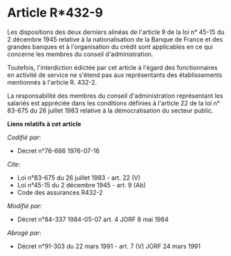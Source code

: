 # Article R*432-9

Les dispositions des deux derniers alinéas de l'article 9 de la loi n° 45-15 du 2 décembre 1945 relative à la nationalisation
de la Banque de France et des grandes banques et à l'organisation du crédit sont applicables en ce qui concerne les membres
du conseil d'administration.

Toutefois, l'interdiction édictée par cet article à l'égard des fonctionnaires en activité de service ne s'étend pas aux
représentants des établissements mentionnés à l'article R. 432-2.

La responsabilité des membres du conseil d'administration représentant les salariés est appréciée dans les conditions
définies à l'article 22 de la loi n° 83-675 du 26 juillet 1983 relative à la démocratisation du secteur public.

**Liens relatifs à cet article**

_Codifié par_:

  - Décret n°76-666 1976-07-16

_Cite_:

  - Loi n°83-675 du 26 juillet 1983 - art. 22 (V)
  - Loi n°45-15 du 2 décembre 1945 - art. 9 (Ab)
  - Code des assurances R432-2

_Modifié par_:

  - Décret n°84-337 1984-05-07 art. 4 JORF 8 mai 1984

_Abrogé par_:

  - Décret n°91-303 du 22 mars 1991 - art. 7 (V) JORF 24 mars 1991
